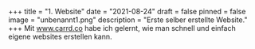 +++
title = "1. Website"
date = "2021-08-24"
draft = false
pinned = false
image = "unbenannt1.png"
description = "Erste selber erstellte Website."
+++
Mit www.carrd.co habe ich gelernt, wie man schnell und einfach eigene websites erstellen kann.